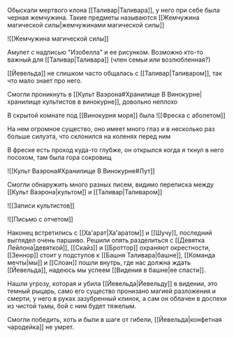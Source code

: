 Обыскали мертвого клона [[Таливар|Таливара]], у него при себе была черная жемчужина. Такие предметы называются [[Жемчужина магической силы|жемчужинами магической силы]]

![[Жемчужина магической силы]]

Амулет с надписью "Изобелла" и ее рисунком. Возможно кто-то важный для [[Таливар|Таливара]] (член семьи или возлюбленная?)

[[Йевельда]] не слишком часто общалась с [[Таливар|Таливаром]], так что мало знает про него.

Смогли проникнуть в [[Культ Ваэрона#Хранилище В Винокурне|хранилище культистов в винокурне]], довольно неплохо

В скрытой комнате под [[Винокурня моря]] была ![[Фреска с аболетом]]

На нем огромное существо, оно имеет много глаз и в несколько раз больше силуэта, что склонился на коленях перед ним

В фреске есть проход куда-то глубже, он открылся когда я ткнул в него посохом, там была гора сокровищ

![[Культ Ваэрона#Хранилище В Винокурне#Лут]]

Смогли обнаружить много разных писем, видимо переписка между [[Культ Ваэрона|культом]] и [[Таливар|Таливаром]]

![[Записи культистов]]

![[Письмо с отчетом]]

Наконец встретились с [[Ха'арат|Ха'аратом]] и [[Шучу]], последний выглядел очень паршиво. Решили опять разделиться с [[Девятка Лейлона|девяткой]], [[Скайз]] и [[Броттор]] охраняют окрестности, [[Зеннор]] стоит у подступов к [[Башня Таливара|башне]], [[Команда мечты|мы]] и [[Слоан]] пошли внутрь, где нас должна ждать [[Йевельда]], надеюсь мы успеем [[Видения в башне|ее спасти]].

Нашли угрозу, которая и убила [[Йевельда|Йевельду]] в видении, это темный рыцарь, само его существо пронизано магией разложения и смерти, у него в руках зазубренный клинок, а сам он облачен в доспехи из чистой тьмы, бой с ним будет тяжелым.

Смогли победить, хоть и были в шаге от гибели, [[Йевельда|конфетная чародейка]] не умрет.
